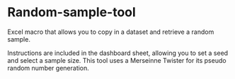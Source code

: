 # Random-sample-tool

Excel macro that allows you to copy in a dataset and retrieve a random sample.

Instructions are included in the dashboard sheet, allowing you to set a seed and select a sample size.
This tool uses a Merseinne Twister for its pseudo random number generation.
